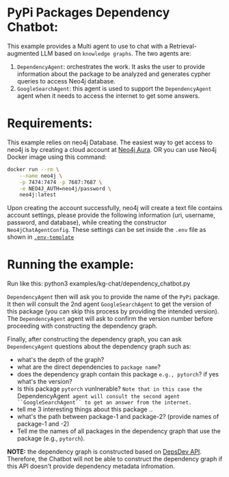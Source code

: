# PyPi Packages Dependency Chatbot:

This example provides a Multi agent to use to chat with a Retrieval-augmented LLM based on `knowledge graphs`. The two agents are: 
1. `DependencyAgent`: orchestrates the work. It asks the user to provide information about the package to be analyzed and generates cypher queries to access Neo4j database.
2. `GoogleSearchAgent`: this agent is used to support the `DependencyAgent` agent when it needs to access the internet to get some answers.

# Requirements:

This example relies on neo4j Database. The easiest way to get access to neo4j is by 
creating a cloud account at [Neo4j Aura](https://neo4j.com/cloud/platform/aura-graph-database/). OR you can use Neo4j Docker image using this command:

```bash
docker run --rm \
    --name neo4j \
    -p 7474:7474 -p 7687:7687 \
    -e NEO4J_AUTH=neo4j/password \
    neo4j:latest
```

Upon creating the account successfully, neo4j will create a text file contains 
account settings, please provide the following information (uri, username, password, and database),
while creating the constructor `Neo4jChatAgentConfig`. These settings can be set inside the `.env` file as shown in [`.env-template`](../../.env-template)



# Running the example:

Run like this:
python3 examples/kg-chat/dependency_chatbot.py

`DependencyAgent` then will ask you to provide the name of the `PyPi` package. It then will consult the 2nd agent `GoogleSearchAgent` to get the version of this package (you can skip this process by providing the intended version). The `DependencyAgent` agent will ask to confirm the version number before proceeding with constructing the dependency graph.

Finally, after constructing the dependency graph, you can ask `DependencyAgent` questions about the dependency graph such as:

- what's the depth of the graph?
- what are the direct dependencies to `package name`?
- does the dependency graph contain this package `e.g., pytorch`? if yes what's the version?
- Is this package `pytorch` vunlnerable? `Note that in this case the `DependencyAgent` agent will consult the second agent ``GoogleSearchAgent`` to get an answer from the internet.`
- tell me 3 interesting things about this package ..
- what's the path between package-1 and package-2? (provide names of package-1 and -2)
- Tell me the names of all packages in the dependency graph that use the package (e.g., `pytorch`).

**NOTE:** the dependency graph is constructed based on [DepsDev API](https://deps.dev/). Therefore, the Chatbot will not be able to construct the dependency graph if this API doesn't provide dependency metadata infromation. 
